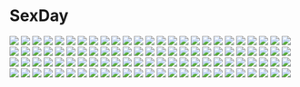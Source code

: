 # SexDay
![](https://konachan.com/image/82e46f858b7504c9217a2d57e93ca2c7/Konachan.com%20-%20202000%20bicolored_eyes%20blonde_hair%20bow%20braids%20breasts%20cleavage%20dress%20elbow_gloves%20gloves%20kaworu%20long_hair%20original%20panties%20ponytail%20ribbons%20underwear.jpg)
![](https://konachan.com/jpeg/e29e822cec2cda2d1e99b65f5e7007c4/Konachan.com%20-%20177309%20apron%20azumaya_ruruka%20breasts%20game_cg%20green_eyes%20kimi_to_boku_to_no_kishi_no_hibi%20long_hair%20naked_apron%20pink_hair%20piriri%21%20twintails.jpg)
![](https://konachan.com/jpeg/be30343825a7101ced0c7305c856369d/Konachan.com%20-%20141983%20barokkusu%20brown_eyes%20brown_hair%20long_hair%20sword%20sword_art_online%20tagme%20weapon%20yuuki_asuna.jpg)
![](https://konachan.com/image/9b5914cd83edd645b9d1e686b8fe80e5/Konachan.com%20-%20239177%20building%20city%20clouds%20nauimusuka%20rooftop%20scenic%20sky%20tree%20whisper_of_the_heart.jpg)
![](https://konachan.com/jpeg/1476621f3a8cf9f699c92cd5b62dedde/Konachan.com%20-%20300075%20anthropomorphism%20aqua_eyes%20ass%20blonde_hair%20girls_frontline%20haruka_poi%20panties%20pantyhose%20pussy_juice%20signed%20suomi_%28girls_frontline%29%20underwear%20vibrator.jpg)
![](https://konachan.com/jpeg/e7b365ee094d0e637bc44e121492372b/Konachan.com%20-%20279702%20anus%20ass%20bed%20blush%20brown_eyes%20brown_hair%20cum%20kure_masahiro%20original%20pantyhose%20pussy%20school_uniform%20teddy_bear%20uncensored.jpg)
![](https://konachan.com/image/e149aa5ba8ecef0db9ad590a3949a311/Konachan.com%20-%20183288%20black_hair%20blue_eyes%20blush%20building%20cherry_blossoms%20city%20flowers%20kazeno%20long_hair%20navel%20original%20school_uniform%20skirt%20thighhighs.jpg)
![](https://konachan.com/jpeg/e49460c8794e4d140d6fd80f72ba6c8d/Konachan.com%20-%20274135%20azur_lane%20blue_eyes%20blush%20braids%20breast_hold%20breasts%20collar%20cum%20dress%20gloves%20headdress%20long_hair%20maid%20nipples%20panty_pull%20scan%20thighhighs%20white_hair.jpg)
![](https://konachan.com/jpeg/5c891ff0e385da509ac52ab8689bb7c7/Konachan.com%20-%20174267%20autumn%20black_hair%20brown_eyes%20brown_hair%20fang%20green_eyes%20ichijou_hotaru%20kneehighs%20leaves%20long_hair%20purple_hair%20ribbons%20skirt%20swordsouls%20tree%20twintails.jpg)
![](https://konachan.com/jpeg/92e32ab12cbc2325bdefe9844c13d33a/Konachan.com%20-%20162256%20black_hair%20blush%20breasts%20cum%20dengeki_hime%20k-ko%20nipples%20open_shirt%20scan%20tagme.jpg)
![](https://konachan.com/image/f6c1399af4683fa94f000553a4cd84e2/Konachan.com%20-%2022016%20azumanga_daioh%20maya%20mihama_chiyo%20sakaki.jpg)
![](https://konachan.com/image/09ca8a4cd39d2d2095a1d2fcf11e03bf/Konachan.com%20-%20195339%20armor%20blue_eyes%20blue_hair%20bow%20braids%20breasts%20cleavage%20group%20headband%20long_hair%20navel%20original%20ponytail%20red_hair%20spear%20sword%20twintails%20wand%20weapon%20wink.jpg)
![](https://konachan.com/jpeg/88d7296c2e0cf0bbd2f93cc1813a9dc2/Konachan.com%20-%20257809%20black_hair%20blue_eyes%20blush%20bow%20japanese_clothes%20kimono%20long_hair%20neku_%28neku_draw%29%20original.jpg)
![](https://konachan.com/image/571745651693f7496882e1a8e872747f/Konachan.com%20-%20125332%20autumn%20barefoot%20bicycle%20chibi%20cirno%20daiyousei%20fairy%20flowers%20group%20mystia_lorelei%20rumia%20sankuma%20sunflower%20torii%20touhou%20wings%20wriggle_nightbug.jpg)
![](https://konachan.com/image/fed81898bc006a997cee5c3acf961e24/Konachan.com%20-%20159720%20arrietty%20heriki_%28trkj%29%20karigurashi_no_arrietty.jpg)
![](https://konachan.com/jpeg/6d583bed1870672b9fec061d1166b7fa/Konachan.com%20-%20139565%20game_cg%20hatsukoi_1_1%20katagiri_yuuma%20male%20tokizaki_maya.jpg)
![](https://konachan.com/jpeg/1a2e305e924e75468ab0623394a480f5/Konachan.com%20-%20221520%20blonde_hair%20blush%20cropped%20notori_d%20pokemon%20serena_%28pokemon%29%20sketch.jpg)
![](https://konachan.com/jpeg/97dbe28beb4e3739d506f32ff509e2d5/Konachan.com%20-%2043885%20bachou%20chouun%20kanu%20koihime_musou%20tagme.jpg)
![](https://konachan.com/jpeg/55aa3f4477c0f0e8ea667f05954a478d/Konachan.com%20-%2037203%20dark%20komori_kiri%20sayonara_zetsubou_sensei%20vector.jpg)
![](https://konachan.com/jpeg/8446dd96a18b100fd38f6e313a2bf0f8/Konachan.com%20-%20220519%20ddaomphyo%20felt_%28re%3Azero%29%20re%3Azero_kara_hajimeru_isekai_seikatsu.jpg)
![](https://konachan.com/image/a958921a4f9a7db56a664d21e860fa26/Konachan.com%20-%20186098%20atsuki0814%20clouds%20nobody%20original%20scenic%20summer%20water.jpg)
![](https://konachan.com/jpeg/13d4abbd031e37fc72e7801d116406eb/Konachan.com%20-%20151752%20carlyle_mel%20game_cg%20ryuuyoku_no_melodia%20tenmaso%20whirlpool.jpg)
![](https://konachan.com/image/6eb4cfa77f7288d21d946a27e9369ecf/Konachan.com%20-%20169863%20anthropomorphism%20blush%20breasts%20brown_eyes%20brown_hair%20japanese_clothes%20kaga_%28kancolle%29%20lactation%20nipples%20open_shirt%20ponytail%20short_hair%20white.jpg)
![](https://konachan.com/image/77c785082b99cbe84d8fada5e776c4f1/Konachan.com%20-%2070028%20blonde_hair%20blue_eyes%20blue_hair%20headband%20kaito%20long_hair%20male%20meiko%20pink_hair%20red_eyes%20red_hair%20short_hair%20skirt%20tie%20twintails%20vocaloid%20white.jpg)
![](https://konachan.com/image/5fa318ad42c698ec18d32869d86a1c88/Konachan.com%20-%20287223%20aliasing%20blush%20brown_hair%20cluseller%20fan%20fireworks%20green_eyes%20japanese_clothes%20original%20ponytail%20sky%20summer%20yukata.jpg)
![](https://konachan.com/image/015998a670e8f3671a48d3cbc92098c4/Konachan.com%20-%20149811%20brown_eyes%20brown_hair%20glasses%20gun%20headdress%20jpeg_artifacts%20maid%20weapon.jpg)
![](https://konachan.com/jpeg/7fae830b2b42fd884787cfecab116651/Konachan.com%20-%2097247%20albireo_%28yumekui_merry%29%20close%20transparent%20vector%20yumekui_merry.jpg)
![](https://konachan.com/image/7ff64b460abb1cf63d86a5e824b8847f/Konachan.com%20-%20168335%20brown_eyes%20game_cg%20hug%20long_hair%20male%20mukou_aoi%20night%20nitroplus%20pink_hair%20school_uniform%20skirt%20sky%20stars%20tsuji_santa%20water.jpg)
![](https://konachan.com/image/8c7a481169d6b27c9f317ac110089ff6/Konachan.com%20-%20182513%20clouds%20kklaji008%20male%20original%20scenic%20sky%20sunset%20water.jpg)
![](https://konachan.com/jpeg/47693809f1cc15dadf294b53165e7481/Konachan.com%20-%20203286%202girls%20aliasing%20bell%20bikini%20blush%20breasts%20cleavage%20collar%20cowgirl%20gloves%20long_hair%20pink_eyes%20pink_hair%20signed%20sonico%20swimsuit%20twintails%20uo_denim%20white.jpg)
![](https://konachan.com/image/4c80ead5b2d87491b3a0a9cb33367596/Konachan.com%20-%2019977%20doggirl%20sakurazawa_izumi.jpg)
![](https://konachan.com/image/8e03984c0cc5a6a4846528a1dcb7856c/Konachan.com%20-%20170961%20aerith_gainsborough%20braids%20brown_hair%20dress%20final_fantasy%20final_fantasy_vii%20green_eyes%20long_hair%20ribbons%20staff%20weapon%20yakumoreo.jpg)
![](https://konachan.com/image/5231a38e26cad48f95ad7fcc416f2026/Konachan.com%20-%20132670%20breasts%20green_hair%20long_hair%20nipples%20no_bra%20nopan%20tagme.jpg)
![](https://konachan.com/jpeg/5a645d53ba7d5fb7d9c6775cb28b465c/Konachan.com%20-%20231184%20aliasing%20fujiwara_no_mokou%20gothic%20sinzan%20touhou.jpg)
![](https://konachan.com/jpeg/f23f299fcea3eb37ae8310085738a8ff/Konachan.com%20-%20142031%20k-on%21%20nakano_azusa%20rakkou.jpg)
![](https://konachan.com/image/6fcf8081dc952dcfd50b9c78da261067/Konachan.com%20-%20232858%20blush%20bow%20braids%20breasts%20cape%20choker%20christmas%20dress%20fang%20gloves%20group%20hat%20long_hair%20mauve%20original%20red_hair%20ribbons%20santa_hat%20twintails%20wings.jpg)
![](https://konachan.com/jpeg/fcca85a6dcd6c6082937263cfe666113/Konachan.com%20-%20292480%20anus%20aqua_eyes%20ass%20bed%20blonde_hair%20blush%20bondage%20braids%20breasts%20logo%20long_hair%20neocoill%20nipples%20nude%20ponytail%20pussy%20rope%20uncensored%20waifu2x%20watermark.jpg)
![](https://konachan.com/jpeg/182d3dba1188349fa0d57d956ef4847e/Konachan.com%20-%20292900%20brown_hair%20chibi%20honma_himawari%20loli%20male%20nijisanji%20pointed_ears%20red_eyes%20school_uniform%20short_hair%20shorts%20signed%20skirt%20sofra%20white_hair.jpg)
![](https://konachan.com/image/e7a5862329623b30b647ee46c2152987/Konachan.com%20-%20106182%20breasts%20empress%20game_cg%20green_hair%20mamiya_marika%20nipples%20panties%20sei_shoujo%20starless%20thighhighs%20topless%20underwear.jpg)
![](https://konachan.com/image/4adcccccdf1d6009138bc1daa0d67458/Konachan.com%20-%20104996%20ao_no_exorcist%20black_hair%20black_rock_shooter%20blue_eyes%20chain%20crossover%20fire%20gun%20kuroi_mato%20kurot%20okumura_rin%20pointed_ears%20sword%20underwear%20weapon.jpg)
![](https://konachan.com/image/e6e9b8db6e3352a14576d8ddc328c123/Konachan.com%20-%2095552%20animal_ears%20bow_%28weapon%29%20braids%20gray_hair%20long_hair%20original%20pixiv_fantasia%20relax%20thighhighs%20weapon%20yellow_eyes.jpg)
![](https://konachan.com/jpeg/52e188b139a62d5f0d15f0a9a7817dfd/Konachan.com%20-%20276503%20animal_ears%20anthropomorphism%20azur_lane%20blush%20breasts%20brown_hair%20foxgirl%20kuavera%20long_hair%20navel%20nipples%20nude%20orange_eyes%20signed%20third-party_edit%20white.jpg)
![](https://konachan.com/image/e69292de62b68026be3db8032b543aa6/Konachan.com%20-%20185931%20blue_eyes%20boots%20brown_hair%20building%20city%20gloves%20motorcycle%20mujiha_%28mlog%29%20original%20thighhighs%20twintails.jpg)
![](https://konachan.com/image/508da30a5b738e6e3d7e2398fc7a01a6/Konachan.com%20-%20140544%20black_hair%20brown_eyes%20brown_hair%20clouds%20la-na%20leaves%20long_hair%20sky%20tree.jpg)
![](https://konachan.com/jpeg/f9da3e93635f2916714dea45b88030a9/Konachan.com%20-%20129109%20building%20clouds%20landscape%20mocha_%28cotton%29%20nobody%20scenic%20sky.jpg)
![](https://konachan.com/image/3bc19a0d9e750ff4647c523241cbd33f/Konachan.com%20-%2045144%20abhar%20bed%20blue_eyes%20blue_hair%20blush%20game_cg%20hirayama_sorata%20koga_sayoko%20long_hair%20misaki_kurehito%20pajamas%20short_hair%20shorts.jpg)
![](https://konachan.com/image/eadfff52cd74e6d5d27bd6371495b881/Konachan.com%20-%20178957%2060mai%20dress%20flowers%20green_eyes%20green_hair%20hat%20komeiji_koishi%20ribbons%20rose%20touhou.jpg)
![](https://konachan.com/image/d48213f8e961cbd814f1a810eeaa487e/Konachan.com%20-%20173060%202girls%20blue_eyes%20food%20gengetsu_chihiro%20gray_hair%20hat%20headband%20konpaku_youmu%20myon%20pink_hair%20saigyouji_yuyuko%20short_hair%20touhou.jpg)
![](https://konachan.com/jpeg/34dd07b190bbc6edaafc74d9d9047e79/Konachan.com%20-%20279730%20anus%20ass%20black_hair%20dress%20game_cg%20harmorise%20hinasaki%20hitotsu_yane_no_tsubasa_no_shita_de%20jinno_nahoko%20long_hair%20purple_eyes%20pussy%20swimsuit%20uncensored.jpg)
![](https://konachan.com/image/a305c2361b0a8b29a0cc6d8d0bc00e32/Konachan.com%20-%2046493%20hiizumi_akina%20isone_kotoha%20nanami_ao%20yarisakura_hime%20yozakura_quartet.jpg)
![](https://konachan.com/image/5e32426b2911246eb530f1c1e0c479c0/Konachan.com%20-%20130842%20all_male%20antonio_lopez%20bodysuit%20brown_eyes%20brown_hair%20horns%20iduhara%20male%20skintight%20tiger_%26_bunny.jpg)
![](https://konachan.com/image/9e06f2c3de1834000d995070484d02c1/Konachan.com%20-%2057463%20dark%20fairy%20hatsune_miku%20mikumix%20polychromatic%20puti_devil%20tree%20twintails%20vocaloid%20watermark.jpg)
![](https://konachan.com/image/1b261074b3c79392fced97526b2fea10/Konachan.com%20-%20176589%20apple%20building%20cmy%20dress%20elly%20food%20fruit%20hat%20kazami_yuuka%20scythe%20touhou%20weapon.jpg)
![](https://konachan.com/jpeg/24ae15a30195cd53c7fcbe07f2617760/Konachan.com%20-%20216426%20aqua_eyes%20aqua_hair%20breasts%20cleavage%20garter_belt%20mellchi%20panties%20spread_legs%20stockings%20thighhighs%20twintails%20underwear%20vocaloid%20wink%20wristwear.jpg)
![](https://konachan.com/jpeg/457623eae49124944925d97eea469e5e/Konachan.com%20-%20194609%20aqua_eyes%20aqua_hair%20barefoot%20bath%20bikini%20breasts%20cleavage%20gearous%20hatsune_miku%20long_hair%20see_through%20swimsuit%20twintails%20vocaloid.jpg)
![](https://konachan.com/image/8953f1ce59e384f50ef715cdaae423de/Konachan.com%20-%20105349%20hatsune_miku%20kagamine_len%20kagamine_rin%20male%20vocaloid.jpg)
![](https://konachan.com/jpeg/05ef17e0157b3ef755b9e9d63f288999/Konachan.com%20-%20275946%20bed%20blush%20breasts%20game_cg%20kneehighs%20long_hair%20navel%20nipples%20no_bra%20open_shirt%20penis%20pussy%20pussy_juice%20red_eyes%20skirt%20uncensored%20white_hair.jpg)
![](https://konachan.com/jpeg/94739f1a24a4149ce9eba848a7dfed2d/Konachan.com%20-%20171171%20aqua_eyes%20aqua_hair%20bikini_top%20blush%20breasts%20choker%20cleavage%20hatsune_miku%20headphones%20lolitaii%20long_hair%20navel%20shorts%20thighhighs%20twintails%20vocaloid.jpg)
![](https://konachan.com/image/32a78c5c0949280df2c1bf24a613c8e6/Konachan.com%20-%20137860%20artarchanime%20bikini_top%20black_hair%20breasts%20cleavage%20navel%20original%20pixiv_fantasia%20pointed_ears%20short_hair%20underboob.jpg)
![](https://konachan.com/jpeg/fb9845c6b97b8f78bd1cba6966877bb5/Konachan.com%20-%20151764%20game_cg%20ryuuyoku_no_melodia%20selphie_lainlut%20tenmaso%20whirlpool.jpg)
![](https://konachan.com/image/32956298c4312198749e05d76e5ec56a/Konachan.com%20-%2048376%20akiyama_mio%20hirasawa_yui%20k-on%21%20kotobuki_tsumugi%20tainaka_ritsu.jpg)
![](https://konachan.com/image/89bcd90df1d416c6dac8c5eae22298dd/Konachan.com%20-%2044831%20aqua_eyes%20aqua_hair%20dress%20hatsune_miku%20vocaloid.jpg)
![](https://konachan.com/jpeg/20874c07c6568058bfb7324a288b31e4/Konachan.com%20-%20270801%20black_hair%20blonde_hair%20blue_hair%20blush%20bra%20fang%20game_cg%20group%20kobuichi%20muririn%20night%20panties%20red_hair%20sky%20stars%20tail%20underwear%20white_hair%20yuzusoft.jpg)
![](https://konachan.com/jpeg/ddac97ef56d279fbdb5eb4c0b56b4a27/Konachan.com%20-%20205533%20dearrose%20kagamine_len%20kagamine_rin%20male%20servant_of_evil_%28vocaloid%29%20story_of_evil_%28vocaloid%29%20vocaloid.jpg)
![](https://konachan.com/image/f90fffd5f5a223545969ef74f5b973b8/Konachan.com%20-%20114001%20breasts%20censored%20charlotte_dunois%20cum%20hinasaki%20infinite_stratos%20nipples%20nude%20penis%20pussy%20sex%20urine.jpg)
![](https://konachan.com/image/d41affc158188fd1ca9ad134094735ab/Konachan.com%20-%2088664%20elsee_de_ruth_ima%20kami_nomi_zo_shiru_sekai.jpg)
![](https://konachan.com/jpeg/bbdedbf403a7a7d31aed6d4f4131488a/Konachan.com%20-%20241080%20bow%20dress%20green_eyes%20green_hair%20kagiyama_hina%20leaves%20long_hair%20nukominto%20ribbons%20touhou%20water.jpg)
![](https://konachan.com/image/bff849829419894603b8b38f358411ac/Konachan.com%20-%2071003%20breasts%20cleavage%20gun%20pandaki_%28aki%29%20red_hair%20tengen_toppa_gurren_lagann%20thighhighs%20weapon%20yoko_littner.jpg)
![](https://konachan.com/jpeg/ed7c6defcecdaf8fa61edbb3e46de6c3/Konachan.com%20-%20259822%202girls%20azur_lane%20bed%20blush%20breasts%20foxgirl%20long_hair%20mamemena%20military%20no_bra%20panties%20pantyhose%20petals%20ponytail%20ribbons%20underwear%20uniform%20waifu2x.jpg)
![](https://konachan.com/image/66b75a023d67768c31d4b51df883f979/Konachan.com%20-%2057014%20bakemonogatari%20hachikuji_mayoi%20loli%20monogatari_%28series%29%20vector.jpg)
![](https://konachan.com/image/cea97b10d84d62d70506ac26897c44f6/Konachan.com%20-%20270067%20azur_lane%20black_hair%20brown_eyes%20clouds%20flowers%20headdress%20horns%20long_hair%20rose%20see_through%20sky%20sunset%20tears%20water%20wedding_attire%20yami_kumo.jpg)
![](https://konachan.com/image/a2fb418a676b463af1535adea6f03864/Konachan.com%20-%20205470%20akemi_homura%20akuma_homura%20cropped%20hk_%28zxd0554%29%20kaname_madoka%20mahou_shoujo_madoka_magica%20ultimate_madoka.jpg)
![](https://konachan.com/jpeg/74414d53770d91a3cad672c0b581b97a/Konachan.com%20-%20176893%20animal_ears%20blush%20catgirl%20chibi%20gradient%20hazuki_ruu%20patchouli_knowledge%20purple_eyes%20purple_hair%20tail%20touhou.jpg)
![](https://konachan.com/image/b7b21f55780e174e41d4ae2fc53ade25/Konachan.com%20-%20192621%20animal%20brown_hair%20building%20city%20clouds%20dog%20fish%20gray_eyes%20hat%20leaves%20original%20penguin%20rabbit%20short_hair%20shorts%20train%20turtle%20umbrella%20water%20wristwear.jpg)
![](https://konachan.com/image/ccba4b85bd28bf8e83d8e96cae1dac93/Konachan.com%20-%2082020%20akahige%20aqua_eyes%20ass%20black_hair%20blonde_hair%20gloves%20original%20ponytail%20purple_hair%20sky%20swimsuit.jpg)
![](https://konachan.com/image/3ae504cb6f28809069f8b73bed3d86b2/Konachan.com%20-%2011792%20hiiragi_akao%20jinki_extend.jpg)
![](https://konachan.com/image/044aaaedc357629e5fb66c4b52698793/Konachan.com%20-%2043273%20loli%20nikaime%20togusa_masamu.jpg)
![](https://konachan.com/jpeg/f9b24f65bb252ed287fa7839a6ad0e89/Konachan.com%20-%20292220%20ass%20blue_eyes%20blush%20breasts%20cat_smile%20couch%20ichinose_shiki%20idolmaster%20kazu%20long_hair%20naked_shirt%20no_bra%20open_shirt%20pussy_juice%20red_hair.jpg)
![](https://konachan.com/image/545013018d3da073236233e78fa738d9/Konachan.com%20-%20168332%20blonde_hair%20blue_eyes%20blush%20flowers%20long_hair%20signed%20tagme_%28artist%29%20thighhighs%20water%20yggdra_union%20yggdra_yuril_artwaltz.jpg)
![](https://konachan.com/image/5fd7fd539a0ce6e44ee34e020f58985b/Konachan.com%20-%2037570%20brown_hair%20car%20clouds%20endo_lorna%20ex_driver%20flowers%20gloves%20long_hair%20necklace%20sky%20water.jpg)
![](https://konachan.com/image/c202ad087b038ca0d18ed4a1c1bbc2c1/Konachan.com%20-%20217648%20feena%20go_robots%20grandia%20jpeg_artifacts%20justin%20male%20sue.jpg)
![](https://konachan.com/image/1b7d00582bfdfde5c615a24e140db4a0/Konachan.com%20-%20108535%20ass%20blue_eyes%20frill%20gakuen_taima%20game_cg%20koizumi_amane%20long_hair%20mikoshiba_iori%20nipples%20no_bra%20nopan%20see_through%20water%20wet.jpg)
![](https://konachan.com/image/8c887fbfb0fe816eace7f382dfbcfa3c/Konachan.com%20-%2058900%20all_male%20kagamine_len%20kaito%20kamui_gakupo%20male%20nayu%20vocaloid%20white.jpg)
![](https://konachan.com/jpeg/74e2bea863e32379dc54b494cf5ce04a/Konachan.com%20-%20285422%20aqua_%28konosuba%29%20aqua_eyes%20ass%20barefoot%20blue_hair%20blush%20breasts%20dress%20gatchan%20no_bra%20panties%20skirt_lift%20striped_panties%20underwear.jpg)
![](https://konachan.com/image/2e6dcb777feff56c7e25ded9bc65926c/Konachan.com%20-%20134770%20blood%20dark_skin%20hakuouki_shinsengumi_kitan%20hijikata_toshizou%20katana%20red_eyes%20sword%20tooaya%20weapon%20white_hair.jpg)
![](https://konachan.com/image/a45626ca5c9dbb48d67e519b48205944/Konachan.com%20-%20108659%20black_hair%20guitar%20hatsune_miku%20instrument%20long_hair%20tattoo%20twintails%20vocaloid.jpg)
![](https://konachan.com/image/7dcc04b43e8282188d3d3e6a85c4f8f0/Konachan.com%20-%2014976%20all_male%20male%20naruto%20uchiha_sasuke%20uzumaki_naruto.jpg)
![](https://konachan.com/jpeg/b950b7904c060598773c5a72b5ded3e6/Konachan.com%20-%20246331%20blush%20green_eyes%20namori%20pink_hair%20short_hair%20third-party_edit%20twintails%20yoshikawa_chinatsu%20yuru_yuri.jpg)
![](https://konachan.com/image/7cf9777994e3f7fd69adb72d45249e1c/Konachan.com%20-%2066265%20flowers%20green_hair%20kazami_yuuka%20nude%20red_eyes%20short_hair%20sunflower%20touhou.jpg)
![](https://konachan.com/jpeg/163bc11bd37dadac5e0e340d174e7b0b/Konachan.com%20-%20184126%20aqua_hair%20blue_eyes%20flowers%20hatsune_miku%20vocaloid%20water%20wet%20yukimeg.jpg)
![](https://konachan.com/image/a301af47d5429e97d2483ba964d8aa0e/Konachan.com%20-%20193974%20ayase_eri%20blonde_hair%20blue_eyes%20bow%20junp%20love_live%21_school_idol_project%20scarf.jpg)
![](https://konachan.com/jpeg/bfd9acb139a5b376aa9e05a320f41560/Konachan.com%20-%20257960%20anthropomorphism%20aqua_eyes%20aqua_hair%20breasts%20clouds%20earth-chan%20green_hair%20jmc%20moon%20navel%20nude%20planet%20space%20stars.jpg)
![](https://konachan.com/jpeg/e63de0c8166c3a1fc4cd9d167740ec82/Konachan.com%20-%20161494%20amou_mikage%20breast_grab%20game_cg%20kikurage%20panties%20pantyhose%20purple_eyes%20purple_hair%20purple_software%20school_uniform%20shiawase_kazokubu%20underwear.jpg)
![](https://konachan.com/image/7131eff786d4d84503476fd62ef9f320/Konachan.com%20-%2038993%20bikini%20kamishiro_maiku%20miyafuji_miina%20onegai_twins%20onodera_karen%20swimsuit%20uon_taraku.jpg)
![](https://konachan.com/jpeg/57e726f38f557fb8ad8b498eb283671d/Konachan.com%20-%20232964%20blush%20breast_hold%20censored%20cum%20game_cg%20kiritani_reika%20long_hair%20nipples%20nude%20paizuri%20penis%20pink_hair%20purple_eyes%20ribbons%20sayori%20smile.jpg)
![](https://konachan.com/jpeg/69ebcfec03b52ce08bb8874318847e60/Konachan.com%20-%20262993%20aqua_eyes%20braids%20breasts%20butterfly%20cait%20elbow_gloves%20gloves%20granblue_fantasy%20horns%20long_hair%20nipples%20nude%20pointed_ears%20purple_hair.jpg)
![](https://konachan.com/image/47fca4d36f6baa94b96f3cf1a5fb9214/Konachan.com%20-%2093847%20cloud_strife%20final_fantasy%20final_fantasy_vii%20final_fantasy_vii_advent_children%20sephiroth.jpg)
![](https://konachan.com/image/45262008bf7fd11813e120e756293f31/Konachan.com%20-%20269366%202girls%20aliasing%20blush%20breasts%20cameltoe%20gloves%20necklace%20nipples%20no_bra%20original%20panties%20pink_eyes%20pink_hair%20purple%20red_eyes%20sideboob%20skirt%20stockings.jpg)
![](https://konachan.com/image/3e7d33bd1a141f65c235bd26076fd7d6/Konachan.com%20-%20248304%202girls%20bikini%20blue_hair%20braids%20breasts%20cleavage%20clouds%20meltdkh%20original%20pink_hair%20sky%20swimsuit%20water%20wet.jpg)
![](https://konachan.com/image/816914f260810eadff8e805e67fb2366/Konachan.com%20-%20134466%20all_male%20bellezza_felutia%20bicolored_eyes%20daphne_zhang%20male%20original%20sword%20trap%20weapon.jpg)

